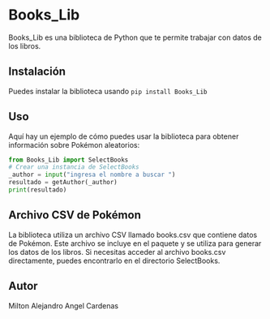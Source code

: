 # Books_Lib
Books_Lib es una biblioteca de Python que te permite trabajar con datos de los libros.
## Instalación
Puedes instalar la biblioteca usando `pip install Books_Lib`
## Uso
Aquí hay un ejemplo de cómo puedes usar la biblioteca para obtener información sobre Pokémon aleatorios:
```python
from Books_Lib import SelectBooks
# Crear una instancia de SelectBooks
_author = input("ingresa el nombre a buscar ")
resultado = getAuthor(_author)
print(resultado)

```
## Archivo CSV de Pokémon
La biblioteca utiliza un archivo CSV llamado books.csv que contiene datos de Pokémon. Este archivo se incluye 
en el paquete y se utiliza para generar los datos de los libros. Si
necesitas acceder al archivo books.csv directamente, puedes encontrarlo en el directorio SelectBooks.
## Autor
Milton Alejandro Angel Cardenas 